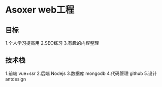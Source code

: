 # Asoxer web工程

## 目标
  1.个人学习提高用
  2.SEO练习
  3.有趣的内容整理

## 技术栈
  1.前端 vue+ssr
  2.后端 Nodejs
  3.数据库 mongodb
  4.代码管理 github
  5.设计 antdesign
  
